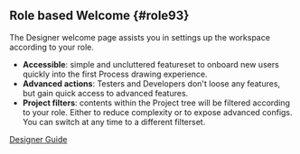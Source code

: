 ## Role based Welcome {#role93}

The Designer welcome page assists you in settings up the workspace according to your role.

- **Accessible**: simple and uncluttered featureset to onboard new users quickly into the first Process drawing experience.
- **Advanced actions**: Testers and Developers don't loose any features, but gain quick access to advanced features.
- **Project filters**: contents within the Project tree will be filtered according to your role. Either to reduce complexity or to expose advanced configs. You can switch at any time to a different filterset.

<div class="short-links">
	<a href="${docBaseUrl}/designer-guide/process-modeling/projects/ivyProjectView.html"
		target="_blank" rel="noopener noreferrer">
		<i class="si si-book"></i> Designer Guide
	</a>
</div>
